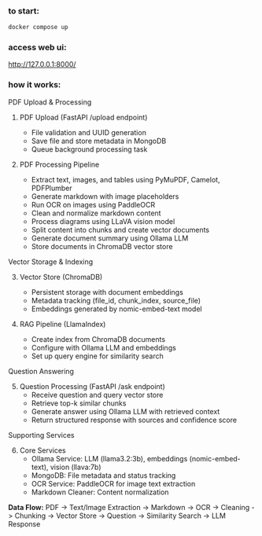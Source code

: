 ### to start:
```bash
docker compose up
```
### access web ui:
http://127.0.0.1:8000/

### how it works:

PDF Upload & Processing

1. PDF Upload (FastAPI /upload endpoint)
   - File validation and UUID generation
   - Save file and store metadata in MongoDB
   - Queue background processing task

2. PDF Processing Pipeline
   - Extract text, images, and tables using PyMuPDF, Camelot, PDFPlumber
   - Generate markdown with image placeholders
   - Run OCR on images using PaddleOCR
   - Clean and normalize markdown content
   - Process diagrams using LLaVA vision model
   - Split content into chunks and create vector documents
   - Generate document summary using Ollama LLM
   - Store documents in ChromaDB vector store

Vector Storage & Indexing

3. Vector Store (ChromaDB)
   - Persistent storage with document embeddings
   - Metadata tracking (file_id, chunk_index, source_file)
   - Embeddings generated by nomic-embed-text model

4. RAG Pipeline (LlamaIndex)
   - Create index from ChromaDB documents
   - Configure with Ollama LLM and embeddings
   - Set up query engine for similarity search

Question Answering

5. Question Processing (FastAPI /ask endpoint)
   - Receive question and query vector store
   - Retrieve top-k similar chunks
   - Generate answer using Ollama LLM with retrieved context
   - Return structured response with sources and confidence score

Supporting Services

6. Core Services
   - Ollama Service: LLM (llama3.2:3b), embeddings (nomic-embed-text), vision (llava:7b)
   - MongoDB: File metadata and status tracking
   - OCR Service: PaddleOCR for image text extraction
   - Markdown Cleaner: Content normalization

**Data Flow:**
PDF -> Text/Image Extraction -> Markdown -> OCR -> Cleaning -> Chunking -> Vector Store -> Question -> Similarity Search -> LLM Response